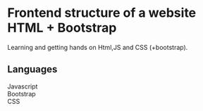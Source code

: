 # Frontend structure of a website HTML + Bootstrap
Learning and getting hands on Html,JS and CSS (+bootstrap).

## Languages
Javascript  
Bootstrap  
CSS
